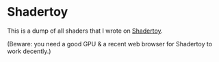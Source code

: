 # Shadertoy

This is a dump of all shaders that I wrote on [Shadertoy](https://www.shadertoy.com/user/Nrx).

(Beware: you need a good GPU & a recent web browser for Shadertoy to work decently.)
